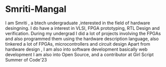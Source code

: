# Smriti-Mangal
I am Smriti , a btech undergraduate ,interested in the field of hardware desingning. 
I do have a interest in VLSI, FPGA prototyping, RTL Design and verification. 
During my undergrad I did a lot of projects involving the FPGAs and also programmed them using the hardware description language, also tinkered a lot of FPGAs, microcontrollers and circuit design
Apart from hardware design , I am also into software development basically web development 
I am also into Open Source, and a contributor at Girl Script Summer of Code'23
